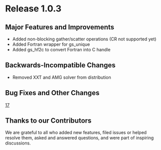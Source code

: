 # Release 1.0.3

## Major Features and Improvements
* Added non-blocking gather/scatter operations (CR not supported yet)
* Added Fortran wrapper for gs_unique
* Added gs_hf2c to convert Fortran into C handle

## Backwards-Incompatible Changes 
* Removed XXT and AMG solver from distribution

## Bug Fixes and Other Changes

[17](https://github.com/gslib/gslib/issues/17)

## Thanks to our Contributors

We are grateful to all who added new features, filed issues or helped resolve them, asked and answered questions, and were part of inspiring discussions.
